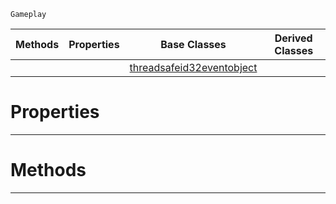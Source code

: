  `Gameplay`

|Methods|Properties|Base Classes|Derived Classes|
|---|---|---|---|
| | |[threadsafeid32eventobject](https://github.com/zeroengineteam/ZeroDocs/code_reference/class_reference/threadsafeid32eventobject.markdown)| |


 #  Properties


---  
 #  Methods


---  
 

 